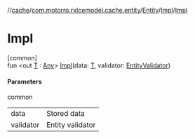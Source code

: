 //[cache](../../../../index.md)/[com.motorro.rxlcemodel.cache.entity](../../index.md)/[Entity](../index.md)/[Impl](index.md)/[Impl](-impl.md)

# Impl

[common]\
fun &lt;out [T](index.md) : [Any](https://kotlinlang.org/api/latest/jvm/stdlib/kotlin/-any/index.html)&gt; [Impl](-impl.md)(data: [T](index.md), validator: [EntityValidator](../../-entity-validator/index.md))

#### Parameters

common

| | |
|---|---|
| data | Stored data |
| validator | Entity validator |
